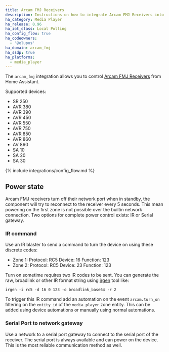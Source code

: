 ```yaml
---
title: Arcam FMJ Receivers
description: Instructions on how to integrate Arcam FMJ Receivers into Home Assistant.
ha_category: Media Player
ha_release: 0.96
ha_iot_class: Local Polling
ha_config_flow: true
ha_codeowners:
  - '@elupus'
ha_domain: arcam_fmj
ha_ssdp: true
ha_platforms:
  - media_player
---
```


The `arcam_fmj` integration allows you to control [Arcam FMJ Receivers](https://www.arcam.co.uk/range/fmj.htm) from Home Assistant.

Supported devices:

- SR 250
- AVR 380
- AVR 390
- AVR 450
- AVR 550
- AVR 750
- AVR 850
- AVR 860
- AV 860
- SA 10
- SA 20
- SA 30

{% include integrations/config_flow.md %}

## Power state

Arcam FMJ receivers turn off their network port when in standby, the component will try to
reconnect to the receiver every 5 seconds. This mean powering on the first zone is not
possible over the builtin network connection. Two options for complete power control
exists: IR or Serial gateway.

### IR command

Use an IR blaster to send a command to turn the device on using these discrete codes:

 - Zone 1: Protocol: RC5 Device: 16 Function: 123
 - Zone 2: Protocol: RC5 Device: 23 Function: 123

Turn on sometime requires two IR codes to be sent. You can generate the raw, broadlink or other IR format string using [irgen](https://github.com/elupus/irgen) tool like: 

```shell
irgen -i rc5 -d 16 0 123 -o broadlink_base64 -r 2
```

To trigger this IR command add an automation on the event `arcam.turn_on` filtering on
the `entity_id` of the `media_player` zone entity. This can be added using device automations
or manually using normal automations.

### Serial Port to network gateway

Use a network to a serial port gateway to connect to the serial port of the
receiver. The serial port is always available and can power on the device.
This is the most reliable communication method as well.
